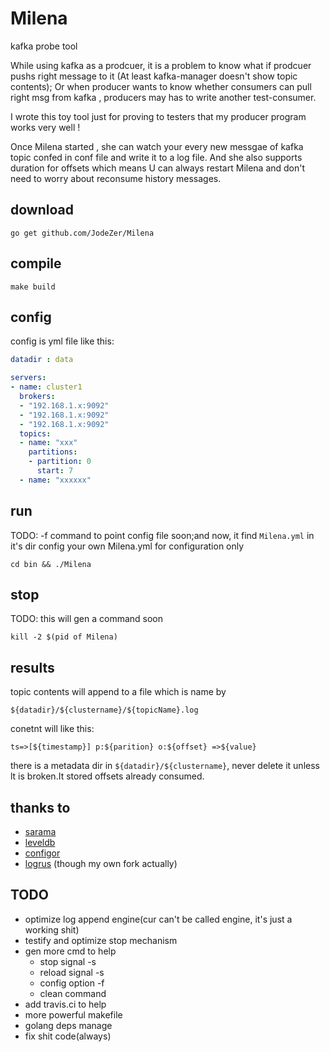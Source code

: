 # Milena
kafka probe tool

While using kafka as a prodcuer, it is a problem to know what if prodcuer pushs right message to it (At least kafka-manager doesn't show topic contents); 
Or when producer wants to know whether consumers can pull right msg from kafka , producers may has to write another test-consumer.

I wrote this toy tool just for proving  to testers that my producer program works very well !

Once Milena started , she can watch your  every new messgae of kafka topic confed in conf file and write it to a log file. And she also supports duration for offsets 
which means U can always restart Milena and don't need to worry about reconsume history messages.

## download

``` shell
go get github.com/JodeZer/Milena
```

## compile

```shell
make build
```
## config
config is yml file like this:

```yml
datadir : data

servers:
- name: cluster1
  brokers:
  - "192.168.1.x:9092"
  - "192.168.1.x:9092"
  - "192.168.1.x:9092"
  topics:
  - name: "xxx"
    partitions:
    - partition: 0
      start: 7
  - name: "xxxxxx"
```

## run
TODO: -f command to point config file soon;and now, it find `Milena.yml` in it's dir
config your own Milena.yml for configuration only

```shell
cd bin && ./Milena
```

## stop
TODO: this will gen a command soon
```shell
kill -2 $(pid of Milena)
```


## results

topic contents will append to a file which is name by

```shell
${datadir}/${clustername}/${topicName}.log
```
conetnt will like this:

```shell
ts=>[${timestamp}] p:${parition} o:${offset} =>${value}
```

there is a metadata dir in `${datadir}/${clustername}`, never delete it unless lt is broken.It stored offsets already consumed.

## thanks to

- [sarama](https://github.com/Shopify/sarama)
- [leveldb](https://github.com/syndtr/goleveldb)
- [configor](https://github.com/jinzhu/configor)
- [logrus](https://github.com/sirupsen/logrus) (though my own fork actually)

## TODO
- optimize log append engine(cur can't be called engine, it's just a working shit)
- testify and optimize stop mechanism 
- gen more cmd to help
  - stop signal -s
  - reload signal -s
  - config option -f
  - clean command
- add travis.ci to help
- more powerful makefile
- golang deps manage
- fix shit code(always)
